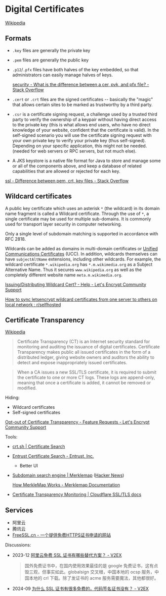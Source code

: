 # Digital Certificates
[Wikipedia](https://en.wikipedia.org/wiki/Public_key_certificate)

## Formats
- `.key` files are generally the private key
- `.pem` files are generally the public key
- `.p12`/`.pfx` files have both halves of the key embedded, so that administrators can easily manage halves of keys.

  [security - What is the difference between a cer, pvk, and pfx file? - Stack Overflow](https://stackoverflow.com/questions/2292495/what-is-the-difference-between-a-cer-pvk-and-pfx-file?rq=3)

- `.cert` or `.crt` files are the signed certificates -- basically the "magic" that allows certain sites to be marked as trustworthy by a third party.
- `.csr` is a certificate signing request, a challenge used by a trusted third party to verify the ownership of a keypair without having direct access to the private key (this is what allows end users, who have no direct knowledge of your website, confident that the certificate is valid). In the self-signed scenario you will use the certificate signing request with your own private key to verify your private key (thus self-signed). Depending on your specific application, this might not be needed. (needed for web servers or RPC servers, but not much else).
- A JKS keystore is a native file format for Java to store and manage some or all of the components above, and keep a database of related capabilities that are allowed or rejected for each key.

[ssl - Difference between pem, crt, key files - Stack Overflow](https://stackoverflow.com/questions/63195304/difference-between-pem-crt-key-files)

## Wildcard certificates
A public key certificate which uses an asterisk `*` (the wildcard) in its domain name fragment is called a Wildcard certificate. Through the use of `*`, a single certificate may be used for multiple sub-domains. It is commonly used for transport layer security in computer networking.

Only a single level of subdomain matching is supported in accordance with RFC 2818.

Wildcards can be added as domains in multi-domain certificates or [Unified Communications Certificates](https://en.wikipedia.org/wiki/Unified_Communications_Certificate "Unified Communications Certificate") (UCC). In addition, wildcards themselves can have `subjectAltName` extensions, including other wildcards. For example, the wildcard certificate `*.wikipedia.org` has `*.m.wikimedia.org` as a Subject Alternative Name. Thus it secures `www.wikipedia.org` as well as the completely different website name `meta.m.wikimedia.org`.

[Issuing/Distributing Wildcard Cert? - Help - Let's Encrypt Community Support](https://community.letsencrypt.org/t/issuing-distributing-wildcard-cert/132244)

[How to sync letsencrypt wildcard certificates from one server to others on local network : r/selfhosted](https://www.reddit.com/r/selfhosted/comments/137psu9/how_to_sync_letsencrypt_wildcard_certificates/)

## Certificate Transparency
[Wikipedia](https://community.letsencrypt.org/t/opt-out-of-certificate-transparency/58046)

> Certificate Transparency (CT) is an Internet security standard for monitoring and auditing the issuance of digital certificates. Certificate Transparency makes public all issued certificates in the form of a distributed ledger, giving website owners and auditors the ability to detect and expose inappropriately issued certificates.

> When a CA issues a new SSL/TLS certificate, it is required to submit the certificate to one or more CT logs. These logs are append-only, meaning that once a certificate is added, it cannot be removed or modified.

Hiding:
- Wildcard certificates
- Self-signed certificates

[Opt-out of Certificate Transparency - Feature Requests - Let's Encrypt Community Support](https://community.letsencrypt.org/t/opt-out-of-certificate-transparency/58046)

Tools:
- [crt.sh | Certificate Search](https://crt.sh/)
- [Entrust Certificate Search - Entrust, Inc.](https://ui.ctsearch.entrust.com/ui/ctsearchui)
  - Better UI
- [Subdomain search engine | Merklemap](https://www.merklemap.com/) ([Hacker News](https://news.ycombinator.com/item?id=41476383))
  
  [How MerkleMap Works - Merklemap Documentation](https://www.merklemap.com/documentation/how-it-works)
- [Certificate Transparency Monitoring | Cloudflare SSL/TLS docs](https://developers.cloudflare.com/ssl/edge-certificates/additional-options/certificate-transparency-monitoring/)

## Services
- 阿里云
- 腾讯云
- [FreeSSL.cn - 一个提供免费HTTPS证书申请的网站](https://freessl.cn/)

Discussions:
- 2023-12 [阿里云免费 SSL 证书有哪些替代方案？ - V2EX](https://v2ex.com/t/999627)

  > 国外免费证书中，在国内使用效果最佳的是 google 免费证书，这有点毁三观，但事实如此。globalsign 交叉根，中国本地的 ocsp 服务，中国本地的 crl 下载。除了发证书的 acme 服务需要魔法，其他都很好。

- 2024-09 [为什么 SSL 证书有很多免费的，代码签名证书没有？ - V2EX](https://www.v2ex.com/t/1075481#reply6)